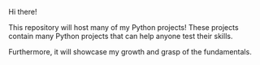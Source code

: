 Hi there!

This repository will host many of my Python projects! These projects contain many Python projects that can help anyone test their skills.

Furthermore, it will showcase my growth and grasp of the fundamentals.
